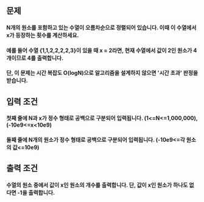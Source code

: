 ## 문제

#### N개의 원소를 포함하고 있는 수열이 오름차순으로 정렬되어 있습니다. 이때 이 수열에서 x가 등장하는 횟수를 계산하세요.

#### 예를 들어 수열 {1,1,2,2,2,2,3}이 있을 때 x = 2라면, 현재 수열에서 값이 2인 원소가 4개이므로 4를 출력합니다.

#### 단, 이 문제는 시간 복잡도 O(logN)으로 알고리즘을 설계하지 않으면 '시간 초과' 판정을 받습니다.

## 입력 조건

#### 첫째 줄에 N과 x가 정수 형태로 공백으로 구분되어 입력됩니다. (1<=N<=1,000,000), (-10e9<=x<10e9)

#### 둘째 줄에 N개의 원소가 정수 형태로 공백으로 구분되어 입력됩니다. (-10e9<=각 원소의 값<=10e9)

## 출력 조건

#### 수열의 원소 중에서 값이 x인 원소의 개수를 출력합니다. 단, 값이 x인 원소가 하나도 없다면 -1을 출력합니다.